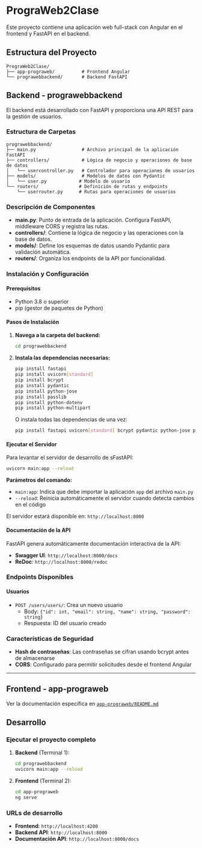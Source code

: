 # PrograWeb2Clase

Este proyecto contiene una aplicación web full-stack con Angular en el frontend y FastAPI en el backend.

## Estructura del Proyecto

```
PrograWeb2Clase/
├── app-prograweb/          # Frontend Angular
└── prograwebbackend/       # Backend FastAPI
```

## Backend - prograwebbackend

El backend está desarrollado con FastAPI y proporciona una API REST para la gestión de usuarios.

### Estructura de Carpetas

```
prograwebbackend/
├── main.py                 # Archivo principal de la aplicación FastAPI
├── controllers/            # Lógica de negocio y operaciones de base de datos
│   └── usercontroller.py   # Controlador para operaciones de usuarios
├── models/                 # Modelos de datos con Pydantic
│   └── user.py            # Modelo de usuario
└── routers/               # Definición de rutas y endpoints
    └── userrouter.py      # Rutas para operaciones de usuarios
```

### Descripción de Componentes

- **main.py**: Punto de entrada de la aplicación. Configura FastAPI, middleware CORS y registra las rutas.
- **controllers/**: Contiene la lógica de negocio y las operaciones con la base de datos.
- **models/**: Define los esquemas de datos usando Pydantic para validación automática.
- **routers/**: Organiza los endpoints de la API por funcionalidad.

### Instalación y Configuración

#### Prerequisitos
- Python 3.8 o superior
- pip (gestor de paquetes de Python)

#### Pasos de Instalación

1. **Navega a la carpeta del backend:**
   ```bash
   cd prograwebbackend
   ```

2. **Instala las dependencias necesarias:**
   ```bash
   pip install fastapi
   pip install uvicorn[standard]
   pip install bcrypt
   pip install pydantic
   pip install python-jose
   pip install passlib
   pip install python-dotenv
   pip install python-multipart
   ```

   O instala todas las dependencias de una vez:
   ```bash
   pip install fastapi uvicorn[standard] bcrypt pydantic python-jose passlib pithon-dotenv python-multipart
   ```

#### Ejecutar el Servidor

Para levantar el servidor de desarrollo de sFastAPI:

```bash
uvicorn main:app --reload
```

**Parámetros del comando:**
- `main:app`: Indica que debe importar la aplicación `app` del archivo `main.py`
- `--reload`: Reinicia automáticamente el servidor cuando detecta cambios en el código

El servidor estará disponible en: `http://localhost:8000`

#### Documentación de la API

FastAPI genera automáticamente documentación interactiva de la API:

- **Swagger UI**: `http://localhost:8000/docs`
- **ReDoc**: `http://localhost:8000/redoc`

### Endpoints Disponibles

#### Usuarios
- `POST /users/users/`: Crea un nuevo usuario
  - Body: `{"id": int, "email": string, "name": string, "password": string}`
  - Respuesta: ID del usuario creado

### Características de Seguridad

- **Hash de contraseñas**: Las contraseñas se cifran usando bcrypt antes de almacenarse
- **CORS**: Configurado para permitir solicitudes desde el frontend Angular

---

## Frontend - app-prograweb

Ver la documentación específica en [`app-prograweb/README.md`](app-prograweb/README.md)

## Desarrollo

### Ejecutar el proyecto completo

1. **Backend** (Terminal 1):
   ```bash
   cd prograwebbackend
   uvicorn main:app --reload
   ```

2. **Frontend** (Terminal 2):
   ```bash
   cd app-prograweb
   ng serve
   ```

### URLs de desarrollo

- **Frontend**: `http://localhost:4200`
- **Backend API**: `http://localhost:8000`
- **Documentación API**: `http://localhost:8000/docs`